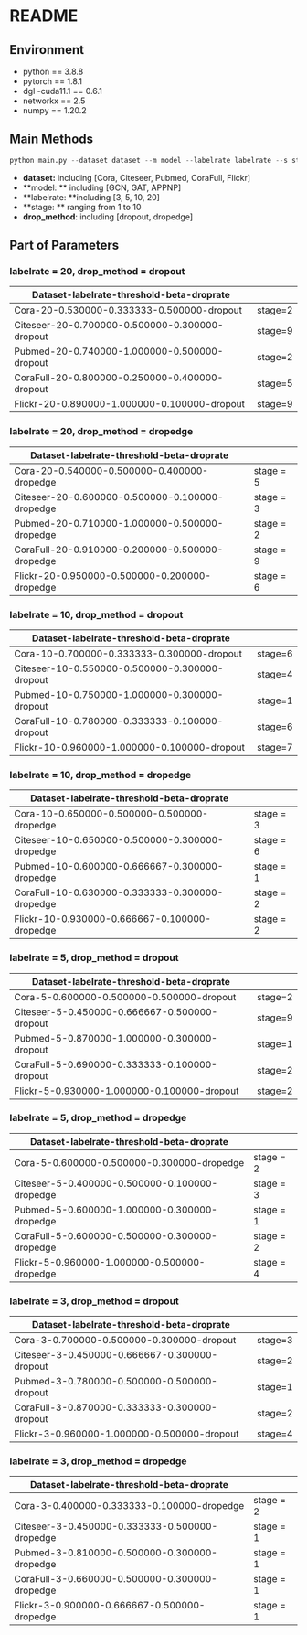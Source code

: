 # README

## Environment

- python == 3.8.8
- pytorch == 1.8.1
- dgl -cuda11.1 == 0.6.1
- networkx == 2.5
- numpy == 1.20.2

## Main Methods

```python
python main.py --dataset dataset --m model --labelrate labelrate --s stage --t threshold --b beta --drop_method drop_method --droprate droprate
```

- **dataset:** including [Cora, Citeseer, Pubmed, CoraFull, Flickr]
- **model: ** including [GCN, GAT, APPNP]
- **labelrate: **including [3, 5, 10, 20]
- **stage: ** ranging from 1 to 10
- **drop_method**: including [dropout, dropedge]

## Part of Parameters

### labelrate = 20, drop_method = dropout

| Dataset-labelrate-threshold-beta-droprate      |         |
| ---------------------------------------------- | ------- |
| Cora-20-0.530000-0.333333-0.500000-dropout     | stage=2 |
| Citeseer-20-0.700000-0.500000-0.300000-dropout | stage=9 |
| Pubmed-20-0.740000-1.000000-0.500000-dropout   | stage=2 |
| CoraFull-20-0.800000-0.250000-0.400000-dropout | stage=5 |
| Flickr-20-0.890000-1.000000-0.100000-dropout   | stage=9 |

### labelrate = 20, drop_method = dropedge

| Dataset-labelrate-threshold-beta-droprate       |           |
| ----------------------------------------------- | --------- |
| Cora-20-0.540000-0.500000-0.400000-dropedge     | stage = 5 |
| Citeseer-20-0.600000-0.500000-0.100000-dropedge | stage = 3 |
| Pubmed-20-0.710000-1.000000-0.500000-dropedge   | stage = 2 |
| CoraFull-20-0.910000-0.200000-0.500000-dropedge | stage = 9 |
| Flickr-20-0.950000-0.500000-0.200000-dropedge   | stage = 6 |

### labelrate = 10, drop_method = dropout

| Dataset-labelrate-threshold-beta-droprate      |         |
| ---------------------------------------------- | ------- |
| Cora-10-0.700000-0.333333-0.300000-dropout     | stage=6 |
| Citeseer-10-0.550000-0.500000-0.300000-dropout | stage=4 |
| Pubmed-10-0.750000-1.000000-0.300000-dropout   | stage=1 |
| CoraFull-10-0.780000-0.333333-0.100000-dropout | stage=6 |
| Flickr-10-0.960000-1.000000-0.100000-dropout   | stage=7 |

### labelrate = 10, drop_method = dropedge

| Dataset-labelrate-threshold-beta-droprate       |           |
| ----------------------------------------------- | --------- |
| Cora-10-0.650000-0.500000-0.500000-dropedge     | stage = 3 |
| Citeseer-10-0.650000-0.500000-0.300000-dropedge | stage = 6 |
| Pubmed-10-0.600000-0.666667-0.300000-dropedge   | stage = 1 |
| CoraFull-10-0.630000-0.333333-0.300000-dropedge | stage = 2 |
| Flickr-10-0.930000-0.666667-0.100000-dropedge   | stage = 2 |

### labelrate = 5, drop_method = dropout

| Dataset-labelrate-threshold-beta-droprate     |         |
| --------------------------------------------- | ------- |
| Cora-5-0.600000-0.500000-0.500000-dropout     | stage=2 |
| Citeseer-5-0.450000-0.666667-0.500000-dropout | stage=9 |
| Pubmed-5-0.870000-1.000000-0.300000-dropout   | stage=1 |
| CoraFull-5-0.690000-0.333333-0.100000-dropout | stage=2 |
| Flickr-5-0.930000-1.000000-0.100000-dropout   | stage=2 |

### labelrate = 5, drop_method = dropedge

| Dataset-labelrate-threshold-beta-droprate      |           |
| ---------------------------------------------- | --------- |
| Cora-5-0.600000-0.500000-0.300000-dropedge     | stage = 2 |
| Citeseer-5-0.400000-0.500000-0.100000-dropedge | stage = 3 |
| Pubmed-5-0.600000-1.000000-0.300000-dropedge   | stage = 1 |
| CoraFull-5-0.600000-0.500000-0.300000-dropedge | stage = 2 |
| Flickr-5-0.960000-1.000000-0.500000-dropedge   | stage = 4 |

### labelrate = 3, drop_method = dropout

| Dataset-labelrate-threshold-beta-droprate     |         |
| --------------------------------------------- | ------- |
| Cora-3-0.700000-0.500000-0.300000-dropout     | stage=3 |
| Citeseer-3-0.450000-0.666667-0.300000-dropout | stage=2 |
| Pubmed-3-0.780000-0.500000-0.500000-dropout   | stage=1 |
| CoraFull-3-0.870000-0.333333-0.300000-dropout | stage=2 |
| Flickr-3-0.960000-1.000000-0.500000-dropout   | stage=4 |

### labelrate = 3, drop_method = dropedge

| Dataset-labelrate-threshold-beta-droprate      |           |
| ---------------------------------------------- | --------- |
| Cora-3-0.400000-0.333333-0.100000-dropedge     | stage = 2 |
| Citeseer-3-0.450000-0.333333-0.500000-dropedge | stage = 1 |
| Pubmed-3-0.810000-0.500000-0.300000-dropedge   | stage = 1 |
| CoraFull-3-0.660000-0.500000-0.300000-dropedge | stage = 1 |
| Flickr-3-0.900000-0.666667-0.500000-dropedge   | stage = 1 |